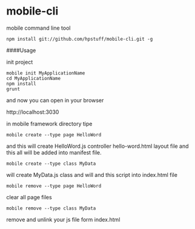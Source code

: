 mobile-cli
==========

mobile command line tool
```
npm install git://github.com/hpstuff/mobile-cli.git -g
```
####Usage

init project

```
mobile init MyApplicationName
cd MyApplicationName
npm install
grunt
```

and now you can open in your browser

http://localhost:3030


in mobile framework directory tipe
```
mobile create --type page HelloWord
```
and this will create HelloWord.js controller hello-word.html layout file and this all will be added into manifest file.
```
mobile create --type class MyData
```
will create MyData.js class and will and this script into index.html file
```
mobile remove --type page HelloWord
```
clear all page files
```
mobile remove --type class MyData
```
remove and unlink your js file form index.html
